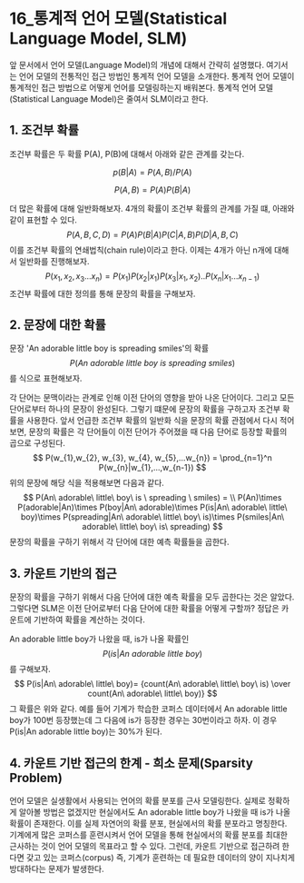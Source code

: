# 16_통계적 언어 모델(Statistical Language Model, SLM)

앞 문서에서 언어 모델(Language Model)의 개념에 대해서 간략히 설명했다. 여기서는 언어 모델의 전통적인 접근 방법인 통계적 언어 모델을 소개한다. 통계적 언어 모델이 통계적인 접근 방법으로 어떻게 언어를 모델링하는지 배워본다. 통계적 언어 모델(Statistical Language Model)은 줄여서 SLM이라고 한다. 



## 1. 조건부 확률

조건부 확률은 두 확률 P(A), P(B)에 대해서 아래와 같은 관계를 갖는다. 

$$
p(B|A) = P(A,B)/P(A)
$$

$$
P(A,B) = P(A)P(B|A)
$$

더 많은 확률에 대해 일반화해보자. 4개의 확률이 조건부 확률의 관계를 가질 떄, 아래와 같이 표현할 수 있다. 
$$
P(A,B,C,D)=P(A)P(B|A)P(C|A,B)P(D|A,B,C)
$$
이를 조건부 확률의 연쇄법칙(chain rule)이라고 한다. 이제는 4개가 아닌 n개에 대해서 일반화를 진행해보자. 
$$
P(x_{1}, x_{2}, x_{3}...x_{n})=P(x_{1})P(x_{2}|x_{1})P(x_{3}|x_{1},x_{2})..P(x_{n}|x_{1}...x_{n-1})
$$
조건부 확률에 대한 정의를 통해 문장의 확률을 구해보자. 



## 2. 문장에 대한 확률

문장 'An adorable little boy is spreading smiles'의 확률
$$
P(An\ adorable \ little \ boy \ is \ spreading \ smiles)
$$
를 식으로 표현해보자. 

각 단어는 문맥이라는 관계로 인해 이전 단어의 영향을 받아 나온 단어이다. 그리고 모든 단어로부터 하나의 문장이 완성된다. 그렇기 떄문에 문장의 확률을 구하고자 조건부 확률을 사용한다. 앞서 언급한 조건부 확률의 일반화 식을 문장의 확률 관점에서 다시 적어보면, 문장의 확률은 각 단어들이 이전 단어가 주어졌을 때 다음 단어로 등장할 확률의 곱으로 구성된다. 
$$
P(w_{1},w_{2}, w_{3}, w_{4}, w_{5},...w_{n}) = \prod_{n=1}^n P(w_{n}|w_{1},...,w_{n-1})
$$
위의 문장에 해당 식을 적용해보면 다음과 같다. 
$$
P(An\ adorable\ little\ boy\ is \ spreading \ smiles) = \\
P(An)\times P(adorable|An)\times P(boy|An\ adorable)\times P(is|An\ adorable\ little\ boy)\times P(spreading|An\ adorable\ little\ boy\ is)\times P(smiles|An\ adorable\ little\ boy\ is\ spreading)
$$
문장의 확률을 구하기 위해서 각 단어에 대한 예측 확률들을 곱한다. 



## 3. 카운트 기반의 접근

문장의 확률을 구하기 위해서 다음 단어에 대한 예측 확률을 모두 곱한다는 것은 알았다. 그렇다면 SLM은 이전 단어로부터 다음 단어에 대한 확률을 어떻게 구할까? 정답은 카운트에 기반하여 확률을 계산하는 것이다. <br>



An adorable little boy가 나왔을 때, is가 나올 확률인 
$$
P(is|An\ adorable\ little\ boy)
$$
를 구해보자. 
$$
P(is|An\ adorable\ little\ boy)= {count(An\ adorable\ little\ boy\ is) \over count(An\ adorable\ little\ boy)}
$$
그 확률은 위와 같다. 예를 들어 기계가 학습한 코퍼스 데이터에서 An adorable little boy가 100번 등장했는데 그 다음에 is가 등장한 경우는 30번이라고 하자. 이 경우 P(is|An adorable little boy)는 30%가 된다. 



## 4. 카운트 기반 접근의 한계 - 희소 문제(Sparsity Problem)

언어 모델은 실생활에서 사용되는 언어의 확률 분포를 근사 모델링한다. 실제로 정확하게 알아볼 방법은 없겠지만 현실에서도 An adorable little boy가 나왔을 때 is가 나올 확률이 존재한다. 이를 실제 자연어의 확률 분포, 현실에서의 확률 분포라고 명칭한다. 기계에게 많은 코퍼스를 훈련시켜서 언어 모델을 통해 현실에서의 확률 분포를 최대한 근사하는 것이 언어 모델의 목표라고 할 수 있다. 그런데, 카운트 기반으로 접근하려 한다면 갖고 있는 코퍼스(corpus) 즉, 기계가 훈련하는 데 필요한 데이터의 양이 지나치게 방대하다는 문제가 발생한다. 

